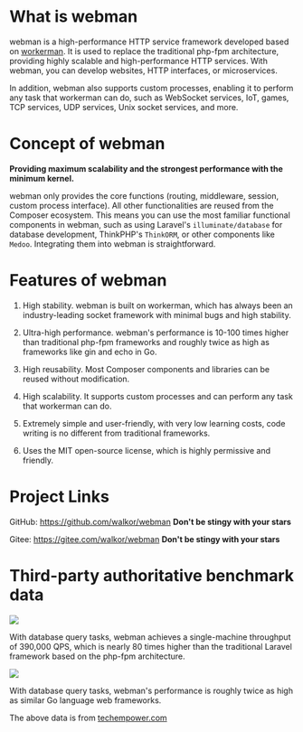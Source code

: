 # What is webman

webman is a high-performance HTTP service framework developed based on [workerman](https://www.workerman.net). It is used to replace the traditional php-fpm architecture, providing highly scalable and high-performance HTTP services. With webman, you can develop websites, HTTP interfaces, or microservices.

In addition, webman also supports custom processes, enabling it to perform any task that workerman can do, such as WebSocket services, IoT, games, TCP services, UDP services, Unix socket services, and more.

# Concept of webman
**Providing maximum scalability and the strongest performance with the minimum kernel.**

webman only provides the core functions (routing, middleware, session, custom process interface). All other functionalities are reused from the Composer ecosystem. This means you can use the most familiar functional components in webman, such as using Laravel's `illuminate/database` for database development, ThinkPHP's `ThinkORM`, or other components like `Medoo`. Integrating them into webman is straightforward.

# Features of webman

1. High stability. webman is built on workerman, which has always been an industry-leading socket framework with minimal bugs and high stability.

2. Ultra-high performance. webman's performance is 10-100 times higher than traditional php-fpm frameworks and roughly twice as high as frameworks like gin and echo in Go.

3. High reusability. Most Composer components and libraries can be reused without modification.

4. High scalability. It supports custom processes and can perform any task that workerman can do.

5. Extremely simple and user-friendly, with very low learning costs, code writing is no different from traditional frameworks.

6. Uses the MIT open-source license, which is highly permissive and friendly.

# Project Links
GitHub: https://github.com/walkor/webman **Don't be stingy with your stars**

Gitee: https://gitee.com/walkor/webman **Don't be stingy with your stars**

# Third-party authoritative benchmark data

![](../assets/img/benchmark1.png)

With database query tasks, webman achieves a single-machine throughput of 390,000 QPS, which is nearly 80 times higher than the traditional Laravel framework based on the php-fpm architecture.

![](../assets/img/benchmarks-go.png)

With database query tasks, webman's performance is roughly twice as high as similar Go language web frameworks.

The above data is from [techempower.com](https://www.techempower.com/benchmarks/#section=data-r20&hw=ph&test=db&l=zik073-sf)